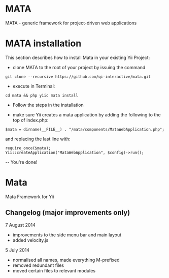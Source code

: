 MATA
====

MATA - generic framework for project-driven web applications


MATA installation
================= 

This section describes how to install Mata in your existing Yii Project: 

- clone MATA to the root of your project by issuing the command

```
git clone --recursive https://github.com/qi-interactive/mata.git
```

- execute in Terminal:

```
cd mata && php yiic mata install
```

- Follow the steps in the installation


- make sure Yii creates a mata application by adding the following to the top of index.php: 

```
$mata = dirname(__FILE__) . "/mata/components/MataWebApplication.php";
```

and replacing the last line with: 

```
require_once($mata);
Yii::createApplication("MataWebApplication", $config)->run();
```

-- You're done!

Mata
========

Mata Framework for Yii

## Changelog (major improvements only)

7 August 2014
- improvements to the side menu bar and main layout 
- added velocity.js

5 July 2014
- normalised all names, made everything M-prefixed 
- removed redundant files 
- moved certain files to relevant modules 